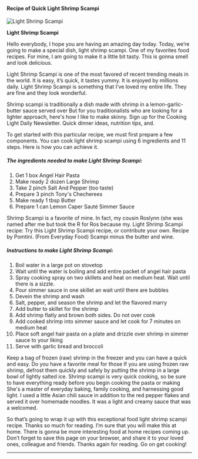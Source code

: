             

#### Recipe of Quick Light Shrimp Scampi

![Light Shrimp Scampi](https://img-global.cpcdn.com/recipes/5275885749927936/751x532cq70/light-shrimp-scampi-recipe-main-photo.jpg)

**Light Shrimp Scampi**

Hello everybody, I hope you are having an amazing day today. Today, we’re going to make a special dish, light shrimp scampi. One of my favorites food recipes. For mine, I am going to make it a little bit tasty. This is gonna smell and look delicious.

Light Shrimp Scampi is one of the most favored of recent trending meals in the world. It is easy, it’s quick, it tastes yummy. It is enjoyed by millions daily. Light Shrimp Scampi is something that I’ve loved my entire life. They are fine and they look wonderful.

Shrimp scampi is traditionally a dish made with shrimp in a lemon-garlic-butter sauce served over But for you traditionalists who are looking for a lighter approach, here's how I like to make skinny. Sign up for the Cooking Light Daily Newsletter. Quick dinner ideas, nutrition tips, and.

To get started with this particular recipe, we must first prepare a few components. You can cook light shrimp scampi using 6 ingredients and 11 steps. Here is how you can achieve it.

##### The ingredients needed to make Light Shrimp Scampi:

1.  Get 1 box Angel Hair Pasta
2.  Make ready 2 dozen Large Shrimp
3.  Take 2 pinch Salt And Pepper (too taste)
4.  Prepare 3 pinch Tony's Checherees
5.  Make ready 1 tbsp Butter
6.  Prepare 1 can Lemon Caper Sauté Simmer Sauce

Shrimp Scampi is a favorite of mine. In fact, my cousin Roslynn (she was named after me but took the R for Ros because my. Light Shrimp Scampi recipe: Try this Light Shrimp Scampi recipe, or contribute your own. Recipe by Pomtini. (From Everyday Food) Scampi minus the butter and wine.

##### Instructions to make Light Shrimp Scampi:

1.  Boil water in a large pot on stovetop
2.  Wait until the water is boiling and add entire packet of angel hair pasta
3.  Spray cooking spray on two skillets and heat on medium heat. Wait until there is a sizzle.
4.  Pour simmer sauce in one skillet an wait until there are bubbles
5.  Devein the shrimp and wash
6.  Salt, pepper, and season the shrimp and let the flavored marry
7.  Add butter to skillet for the shrimp
8.  Add shrimp flatly and brown both sides. Do not over cook
9.  Add cooked shrimp into simmer sauce and let cook for 7 minutes on medium heat
10.  Place soft angel hair pasta on a plate and drizzle over shrimp in simmer sauce to your liking
11.  Serve with garlic bread and broccoli

Keep a bag of frozen (raw) shrimp in the freezer and you can have a quick and easy. Do you have a favorite meal for those If you are using frozen raw shrimp, defrost them quickly and safely by putting the shrimp in a large bowl of lightly salted ice. Shrimp scampi is very quick cooking, so be sure to have everything ready before you begin cooking the pasta or making She's a master of everyday baking, family cooking, and harnessing good light. I used a little Asian chili sauce in addition to the red pepper flakes and served it over homemade noodles. It was a light and creamy sauce that was a welcomed.

So that’s going to wrap it up with this exceptional food light shrimp scampi recipe. Thanks so much for reading. I’m sure that you will make this at home. There is gonna be more interesting food at home recipes coming up. Don’t forget to save this page on your browser, and share it to your loved ones, colleague and friends. Thanks again for reading. Go on get cooking!

* * *